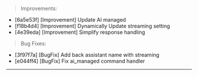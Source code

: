 > Improvements:
- [6a5e53f] [Improvement] Update AI managed
- [f18b4d4] [Improvement] Dynamically Update streaming setting
- [4e39eda] [Improvement] Simplify response handling

> Bug Fixes:
- [3f97f7a] [BugFix] Add back assistant name with streaming
- [e044ff4] [BugFix] Fix ai_managed command handler


---
